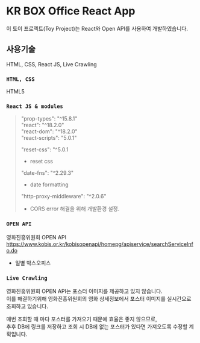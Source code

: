 # KR BOX Office React App

이 토이 프로젝트(Toy Project)는 React와 Open API를 사용하여 개발하였습니다.

## 사용기술
HTML, CSS, React JS, Live Crawling

### `HTML, CSS`
HTML5

### `React JS & modules`
> "prop-types": "^15.8.1"   
> "react": "^18.2.0"   
> "react-dom": "^18.2.0"   
> "react-scripts": "5.0.1"   
>   
> "reset-css": "^5.0.1   
>  - reset css   
>   
> "date-fns": "^2.29.3"   
>  - date formatting   
>   
> "http-proxy-middleware": "^2.0.6"   
> - CORS error 해결을 위해 개발환경 설정.   

### `OPEN API`
영화진흥위원회 OPEN API   
https://www.kobis.or.kr/kobisopenapi/homepg/apiservice/searchServiceInfo.do   
- 일별 박스오피스 

### `Live Crawling`
영화진흥위원회 OPEN API는 포스터 이미지를 제공하고 있지 않습니다.   
이를 해결하기위해 영화진흥위원회의 영화 상세정보에서 포스터 이미지를 실시간으로 조회하고 있습니다.

매번 조회할 때 마다 포스터를 가져오기 때문에 효율은 좋지 않으므로,   
추후 DB에 링크를 저장하고 조회 시 DB에 없는 포스터가 있다면 가져오도록 수정할 계획입니다.
